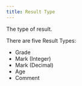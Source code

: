 ```yaml
---
title: Result Type
---
```

The type of result.

There are five Result Types:

* Grade
* Mark (Integer)
* Mark (Decimal)
* Age
* Comment